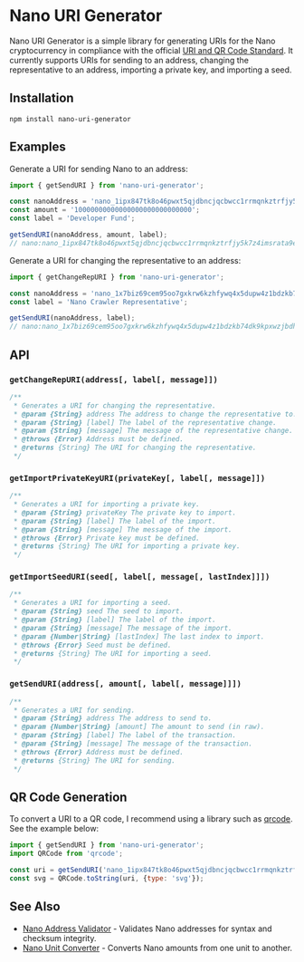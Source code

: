 # Nano URI Generator

Nano URI Generator is a simple library for generating URIs for the Nano cryptocurrency in compliance with the official [URI and QR Code Standard](https://github.com/nanocurrency/nano-node/wiki/URI-and-QR-Code-Standard). It currently supports URIs for sending to an address, changing the representative to an address, importing a private key, and importing a seed.

## Installation

```
npm install nano-uri-generator
```

## Examples

Generate a URI for sending Nano to an address:

```js
import { getSendURI } from 'nano-uri-generator';

const nanoAddress = 'nano_1ipx847tk8o46pwxt5qjdbncjqcbwcc1rrmqnkztrfjy5k7z4imsrata9est';
const amount = '10000000000000000000000000000';
const label = 'Developer Fund';

getSendURI(nanoAddress, amount, label);
// nano:nano_1ipx847tk8o46pwxt5qjdbncjqcbwcc1rrmqnkztrfjy5k7z4imsrata9est?amount=10000000000000000000000000000&label=Developer%20Fund
```

Generate a URI for changing the representative to an address:

```js
import { getChangeRepURI } from 'nano-uri-generator';

const nanoAddress = 'nano_1x7biz69cem95oo7gxkrw6kzhfywq4x5dupw4z1bdzkb74dk9kpxwzjbdhhs';
const label = 'Nano Crawler Representative';

getSendURI(nanoAddress, label);
// nano:nano_1x7biz69cem95oo7gxkrw6kzhfywq4x5dupw4z1bdzkb74dk9kpxwzjbdhhs?label=Nano%20Crawler%20Representative
```

## API

### `getChangeRepURI(address[, label[, message]])`

```js
/**
 * Generates a URI for changing the representative.
 * @param {String} address The address to change the representative to.
 * @param {String} [label] The label of the representative change.
 * @param {String} [message] The message of the representative change.
 * @throws {Error} Address must be defined.
 * @returns {String} The URI for changing the representative.
 */
```

### `getImportPrivateKeyURI(privateKey[, label[, message]])`

```js
/**
 * Generates a URI for importing a private key.
 * @param {String} privateKey The private key to import.
 * @param {String} [label] The label of the import.
 * @param {String} [message] The message of the import.
 * @throws {Error} Private key must be defined.
 * @returns {String} The URI for importing a private key.
 */
```

### `getImportSeedURI(seed[, label[, message[, lastIndex]]])`

```js
/**
 * Generates a URI for importing a seed.
 * @param {String} seed The seed to import.
 * @param {String} [label] The label of the import.
 * @param {String} [message] The message of the import.
 * @param {Number|String} [lastIndex] The last index to import.
 * @throws {Error} Seed must be defined.
 * @returns {String} The URI for importing a seed.
 */
```

### `getSendURI(address[, amount[, label[, message]]])`

```js
/**
 * Generates a URI for sending.
 * @param {String} address The address to send to.
 * @param {Number|String} [amount] The amount to send (in raw).
 * @param {String} [label] The label of the transaction.
 * @param {String} [message] The message of the transaction.
 * @throws {Error} Address must be defined.
 * @returns {String} The URI for sending.
 */
```

## QR Code Generation

To convert a URI to a QR code, I recommend using a library such as [qrcode](https://github.com/soldair/node-qrcode). See the example below:

```js
import { getSendURI } from 'nano-uri-generator';
import QRCode from 'qrcode';

const uri = getSendURI('nano_1ipx847tk8o46pwxt5qjdbncjqcbwcc1rrmqnkztrfjy5k7z4imsrata9est');
const svg = QRCode.toString(uri, {type: 'svg'});
```

## See Also

- [Nano Address Validator](https://github.com/alecrios/nano-address-validator) - Validates Nano addresses for syntax and checksum integrity.
- [Nano Unit Converter](https://github.com/alecrios/nano-unit-converter) - Converts Nano amounts from one unit to another.
